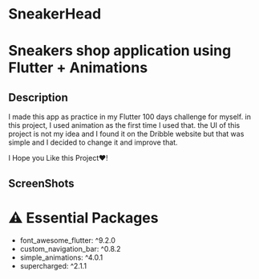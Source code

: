 # SneakerHead
# Sneakers shop application using Flutter + Animations
## Description
I made this app as practice in my Flutter 100 days challenge for myself.
in this project, I used animation as the first time I used that.
the UI of this project is not my idea and I found it on the Dribble website but that was simple and I decided to change it and improve that.

I Hope you Like this Project❤!
## ScreenShots


# ⚠️ Essential Packages 
* font_awesome_flutter: ^9.2.0
* custom_navigation_bar: ^0.8.2
* simple_animations: ^4.0.1
* supercharged: ^2.1.1

